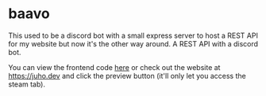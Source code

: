 # baavo

This used to be a discord bot with a small express server to host a REST API for my website but now it's the other way around. A REST API with a discord bot.

You can view the frontend code [here](https://github.com/juhodev/baavo-frontend) or check out the website at https://juho.dev and click the preview button (it'll only let you access the steam tab).
